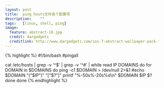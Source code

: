 ```yaml
---
layout:	post
title:	ping hosts文件各个配置项
description:	""
tags:	[linux, shell, ping]
image:
  feature: abstract-10.jpg
  credit: dargadgetz
  creditlink: http://www.dargadgetz.com/ios-7-abstract-wallpaper-pack-for-iphone-5-and-ipod-touch-retina/
---
```


{% highlight %}
#!/bin/bash
#pingall

cat /etc/hosts | grep -v '^$' | grep -v '^#' | while read IP DOMAINS
do
    for DOMAIN in $DOMAINS 
        do 
            ping -c1 $DOMAIN > /dev/null  2>&1
            #echo $DOMAIN "("$IP")" "["$?"]"
            printf "%-50s%-20s%d\n" $DOMAIN $IP $?
        done
done
{% endhighlight %}